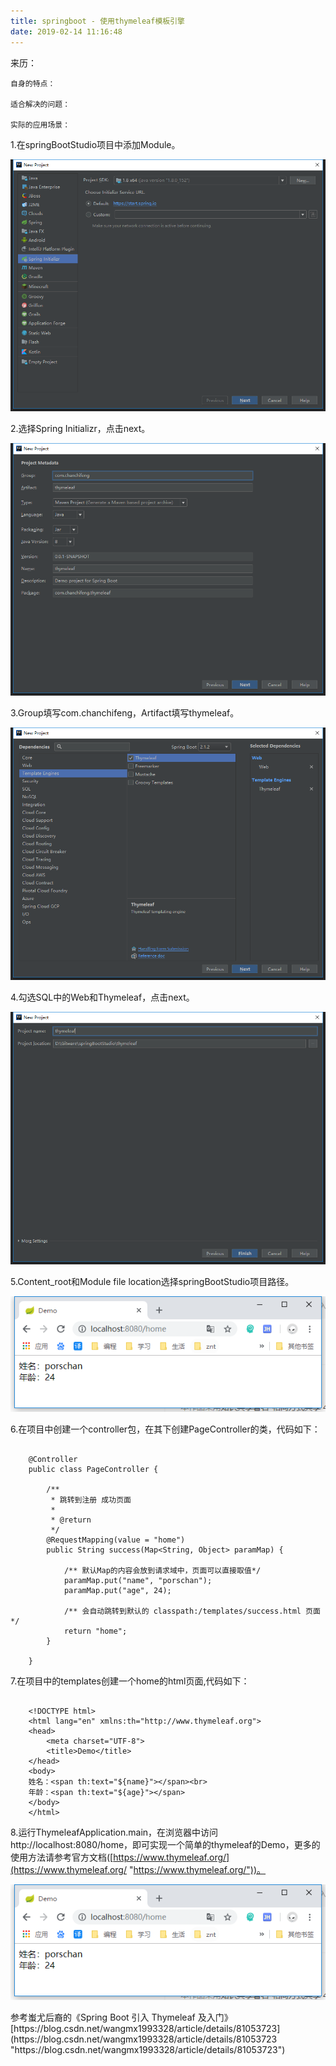 ```yaml
---
title: springboot - 使用thymeleaf模板引擎
date: 2019-02-14 11:16:48
---
```

<div class="tip">
	来历：
				
	自身的特点：
		
	适合解决的问题：
		
	实际的应用场景：
		
</div>

1.在springBootStudio项目中添加Module。

![](springboot-thymeleaf/1.png)

2.选择Spring Initializr，点击next。

![](springboot-thymeleaf/2.png)

3.Group填写com.chanchifeng，Artifact填写thymeleaf。

![](springboot-thymeleaf/3.png)

4.勾选SQL中的Web和Thymeleaf，点击next。

![](springboot-thymeleaf/4.png)

5.Content_root和Module file location选择springBootStudio项目路径。

![](springboot-thymeleaf/5.png)

6.在项目中创建一个controller包，在其下创建PageController的类，代码如下：

```

	@Controller
	public class PageController {
	
	    /**
	     * 跳转到注册 成功页面
	     *
	     * @return
	     */
	    @RequestMapping(value = "home")
	    public String success(Map<String, Object> paramMap) {
	
	        /** 默认Map的内容会放到请求域中，页面可以直接取值*/
	        paramMap.put("name", "porschan");
	        paramMap.put("age", 24);
	
	        /** 会自动跳转到默认的 classpath:/templates/success.html 页面*/
	        return "home";
	    }
	
	}

```

7.在项目中的templates创建一个home的html页面,代码如下：

```

	<!DOCTYPE html>
	<html lang="en" xmlns:th="http://www.thymeleaf.org">
	<head>
	    <meta charset="UTF-8">
	    <title>Demo</title>
	</head>
	<body>
	姓名：<span th:text="${name}"></span><br>
	年龄：<span th:text="${age}"></span>
	</body>
	</html>

```

8.运行ThymeleafApplication.main，在浏览器中访问http://localhost:8080/home，即可实现一个简单的thymeleaf的Demo，更多的使用方法请参考官方文档([https://www.thymeleaf.org/](https://www.thymeleaf.org/ "https://www.thymeleaf.org/"))。

![](springboot-thymeleaf/5.png)

<div class="tip">
	参考蚩尤后裔的《Spring Boot 引入 Thymeleaf 及入门》[https://blog.csdn.net/wangmx1993328/article/details/81053723](https://blog.csdn.net/wangmx1993328/article/details/81053723 "https://blog.csdn.net/wangmx1993328/article/details/81053723")
</div>